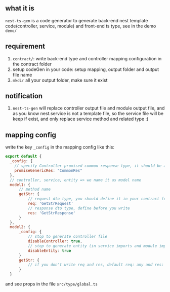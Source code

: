 ## what it is

`nest-ts-gen` is a code generator to generate back-end nest template code(controller, service, module) and front-end ts type, see in the demo `demo/`

## requirement

1. `contract/`: write back-end type and controller mapping configuration in the contract folder
2. setup codeGen in your code: setup mapping, output folder and output file name
3. `mkdir` all your output folder, make sure it exist

## notification

1. `nest-ts-gen` will replace controller output file and module output file, and as you know nest.service is not a template file, so the service file will be keep if exist, and only replace service method and related type :)

## mapping config

write the key `_config` in the mapping config like this:

```javascript
export default {
  _config: {
    // specify Controller promised common response type, it should be a generic type, so response type will be generated as CommonRes or CommonRes<SomeDto>
    promiseGenericRes: "CommonRes"
  },
  // controller, service, entity => we name it as model name
  model1: {
      // method name
      getStr: {
          // request dto type, you should define it in your contract folder first
          req: 'GetStrRequest'
          // response dto type, define before you write
          res: 'GetStrResponse'
      }
  },
  model2: {
      _config: {
          // stop to generate controller file
          disableController: true,
          // stop to generate entity (in service imports and module imports)
          disableEntity: true
      }
      getStr: {
          // if you don't write req and res, default req: any and res: _config.promiseGenericRes will be generated
      }
  }

```

and see props in the file `src/type/global.ts`
